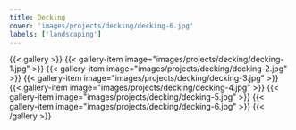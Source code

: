 ```yaml
---
title: Decking
cover: 'images/projects/decking/decking-6.jpg'
labels: ['landscaping']
---
```


{{< gallery >}}
{{< gallery-item image="images/projects/decking/decking-1.jpg" >}}
{{< gallery-item image="images/projects/decking/decking-2.jpg" >}}
{{< gallery-item image="images/projects/decking/decking-3.jpg" >}}
{{< gallery-item image="images/projects/decking/decking-4.jpg" >}}
{{< gallery-item image="images/projects/decking/decking-5.jpg" >}}
{{< gallery-item image="images/projects/decking/decking-6.jpg" >}}
{{< /gallery >}}